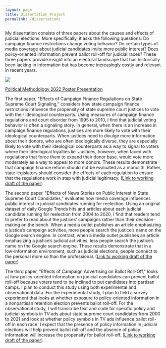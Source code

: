 ```yaml
---
layout: page
title: Dissertation Project
permalink: /dissertation/
---
```


My dissertation consists of three papers about the causes and effects of judicial elections. More specifically, it asks the following questions: Do campaign finance restrictions change voting behavior? Do certain types of media coverage about judicial candidates invite more public interest? Does policy-oriented information prevent ballot roll-off for judicial races? These three papers provide insight into an electoral landscape that has historically been lacking in information but has become increasingly costly and relevant in recent years.

![](https://marcyshieh.github.io/files/MarcyShieh2022PolMethPoster.png=500x)

[Political Methodology 2022 Poster Presentation](https://marcyshieh.github.io/files/MarcyShieh2022PolMethPoster.pdf)

The first paper, "Effects of Campaign Finance Regulations on State Supreme Court Signaling,” considers how state campaign finance restrictions influence the propensity of state supreme court justices to vote with their ideological counterparts. Using measures of campaign finance regulations and court disorder from 1995 to 2010, I find that judicial voting behavior is often a signaling story. In general, when there is an increase in campaign finance regulations, justices are more likely to vote with their ideological counterparts. When justices need to divulge more information about their donors, who are often ideologically diverse, they are especially likely to vote with their ideological counterparts as a way to signal to voters where their ideological loyalties lie. Justices, however, when faced with regulations that force them to expand their donor base, would vote more moderately as a way to appeal to more donors. These results demonstrate that campaign finance reform should not be evaluated as a monolith. Rather, state legislators should consider the effects of each regulation to ensure that the regulations work in step with judicial legitimacy. ([Link to working draft of the paper](https://marcyshieh.github.io/files/shieh_signaling_2022-08-25.pdf))

The second paper, "Effects of News Stories on Public Interest in State Supreme Court Candidates," evaluates how media coverage influences public interest in judicial candidates running for reelection. Using an original dataset of daily Google Trends hits and articles about each judicial candidate running for reelection from 2004 to 2020, I find that readers tend to prefer to read about the justices’ campaigns rather than their decision-making on the bench. When a media outlet publishes an article emphasizing a justice’s campaign activities, more people search the justice’s name on the Google search engine. In contrast, when a media outlet publishes an article emphasizing a justice’s judicial activities, less people search the justice’s name on the Google search engine. These results demonstrate that in a low-information environment, such as judicial elections, people connect to the personal more so than the professional. ([Link to working draft of the paper](https://marcyshieh.github.io/files/shieh_google_trends_2022-08-23.pdf))

The third paper, "Effects of Campaign Advertising on Ballot Roll-Off," looks at how policy-oriented information on judicial candidates can prevent ballot roll-off because voters tend to be inclined to put candidates into partisan camps. I plan to conduct this study using both experimental and observational data. For the experimental study, I plan to field a survey experiment that looks at whether exposure to policy-oriented information in a nonpartisan retention election prevents ballot roll-off.  For the observational study, I will transcribe text and code for specific policy and judicial symbols in TV ads about state supreme court candidates from 2000 to 2021 and look at whether policy symbols in TV ads influence ballot roll-off in each race. I expect that the presence of policy information in judicial elections will help prevent ballot roll-off and the absence of policy information will increase the propensity for ballot roll-off. ([Link to working draft of the paper](https://marcyshieh.github.io/files/shieh_judwowkshp_2022.pdf))
